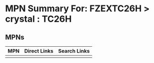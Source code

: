 



# MPN Summary For: FZEXTC26H > crystal : TC26H

## MPNs
  

|MPN|Direct Links|Search Links|
| :--- | :--- | :--- |
||||
